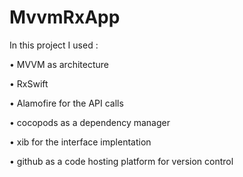 # MvvmRxApp
In this project I used :

 • MVVM as architecture
 
 • RxSwift
 
 • Alamofire for the API calls
 
 • cocopods as a dependency manager
 
 • xib for the interface implentation
 
 • github as a code hosting platform for version control
